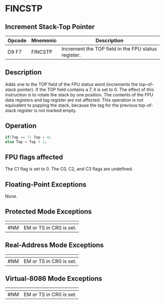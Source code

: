 # FINCSTP
 
## Increment Stack-Top Pointer
 
 
|Opcode|Mnemonic|Description|
|-|-|-|
|D9 F7|FINCSTP|Increment the TOP field in the FPU status register.|
 
## Description
 
Adds one to the TOP field of the FPU status word (increments the top-of-stack pointer). If the TOP field contains a 7, it is set to 0. The effect of this instruction is to rotate the stack by one position. The contents of the FPU data registers and tag register are not affected. This operation is not equivalent to popping the stack, because the tag for the previous top-of-stack register is not marked empty.
 
 
## Operation
 
```c
if(Top == 7) Top = 0;
else Top = Top + 1;

```
 
 
## FPU flags affected
 
The C1 flag is set to 0. The C0, C2, and C3 flags are undefined.

 
 
## Floating-Point Exceptions
 
None.
 
## Protected Mode Exceptions
 
|[]()||
|-|-|
|#NM|EM or TS in CR0 is set.|
 
## Real-Address Mode Exceptions
 
|[]()||
|-|-|
|#NM|EM or TS in CR0 is set.|
 
## Virtual-8086 Mode Exceptions
 
|[]()||
|-|-|
|#NM|EM or TS in CR0 is set.|
